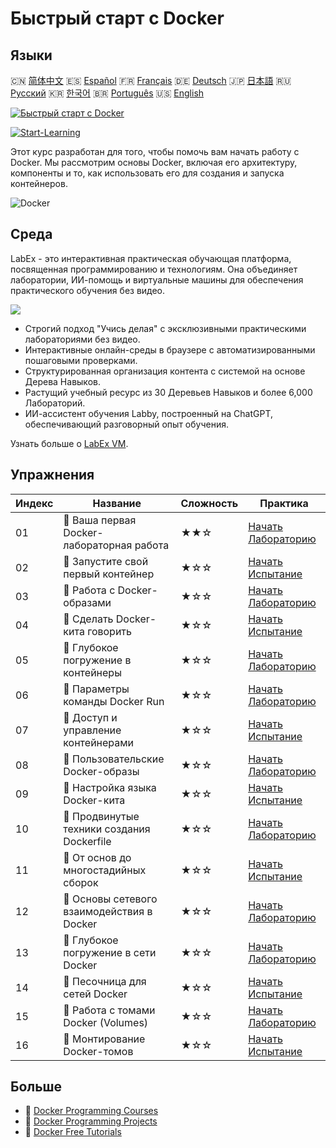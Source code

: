 # Быстрый старт с Docker

## Языки

🇨🇳 [简体中文](README_zh.md) 🇪🇸 [Español](README_es.md) 🇫🇷 [Français](README_fr.md) 🇩🇪 [Deutsch](README_de.md) 🇯🇵 [日本語](README_ja.md) 🇷🇺 [Русский](README_ru.md) 🇰🇷 [한국어](README_ko.md) 🇧🇷 [Português](README_pt.md) 🇺🇸 [English](README.md) 

[![Быстрый старт с Docker](https://cover-creator.labex.io/quick-start-with-docker.png?lang=ru)](https://labex.io/ru/courses/quick-start-with-docker)

[![Start-Learning](https://img.shields.io/badge/Start-Learning-whitesmoke?style=for-the-badge)](https://labex.io/ru/courses/quick-start-with-docker)

Этот курс разработан для того, чтобы помочь вам начать работу с Docker. Мы рассмотрим основы Docker, включая его архитектуру, компоненты и то, как использовать его для создания и запуска контейнеров.

![Docker](https://img.shields.io/badge/Docker-whitesmoke?style=for-the-badge&logo=docker)


## Среда

LabEx - это интерактивная практическая обучающая платформа, посвященная программированию и технологиям. Она объединяет лаборатории, ИИ-помощь и виртуальные машины для обеспечения практического обучения без видео.

![](https://tutorial-screenshot.getvm.io/images/vm-1725247253.png)

- Строгий подход "Учись делая" с эксклюзивными практическими лабораториями без видео.
- Интерактивные онлайн-среды в браузере с автоматизированными пошаговыми проверками.
- Структурированная организация контента с системой на основе Дерева Навыков.
- Растущий учебный ресурс из 30 Деревьев Навыков и более 6,000 Лабораторий.
- ИИ-ассистент обучения Labby, построенный на ChatGPT, обеспечивающий разговорный опыт обучения.

Узнать больше о [LabEx VM](https://support.labex.io/using-labex/virtual-machine).

## Упражнения

|   Индекс | Название                                   | Сложность   | Практика                                                                                                                     |
|----------|--------------------------------------------|-------------|------------------------------------------------------------------------------------------------------------------------------|
|       01 | 📖 Ваша первая Docker-лабораторная работа  | ★★☆         | <a target='_blank' href='https://labex.io/ru/tutorials/docker-your-first-docker-lab-92719'>Начать Лабораторию</a>            |
|       02 | 🎯 Запустите свой первый контейнер         | ★☆☆         | <a target='_blank' href='https://labex.io/ru/tutorials/docker-run-your-first-container-388943'>Начать Испытание</a>          |
|       03 | 📖 Работа с Docker-образами                | ★☆☆         | <a target='_blank' href='https://labex.io/ru/tutorials/docker-working-with-docker-images-388939'>Начать Лабораторию</a>      |
|       04 | 🎯 Сделать Docker-кита говорить            | ★☆☆         | <a target='_blank' href='https://labex.io/ru/tutorials/docker-make-a-docker-whale-speak-388948'>Начать Испытание</a>         |
|       05 | 📖 Глубокое погружение в контейнеры        | ★☆☆         | <a target='_blank' href='https://labex.io/ru/tutorials/docker-diving-deeper-into-containers-388951'>Начать Лабораторию</a>   |
|       06 | 📖 Параметры команды Docker Run            | ★☆☆         | <a target='_blank' href='https://labex.io/ru/tutorials/docker-docker-run-command-parameters-389228'>Начать Лабораторию</a>   |
|       07 | 🎯 Доступ и управление контейнерами        | ★☆☆         | <a target='_blank' href='https://labex.io/ru/tutorials/docker-access-and-manage-containers-389192'>Начать Испытание</a>      |
|       08 | 📖 Пользовательские Docker-образы          | ★☆☆         | <a target='_blank' href='https://labex.io/ru/tutorials/docker-custom-docker-images-389185'>Начать Лабораторию</a>            |
|       09 | 🎯 Настройка языка Docker-кита             | ★☆☆         | <a target='_blank' href='https://labex.io/ru/tutorials/docker-customize-docker-whale-s-language-389015'>Начать Испытание</a> |
|       10 | 📖 Продвинутые техники создания Dockerfile | ★☆☆         | <a target='_blank' href='https://labex.io/ru/tutorials/docker-advanced-dockerfile-techniques-389027'>Начать Лабораторию</a>  |
|       11 | 🎯 От основ до многостадийных сборок       | ★☆☆         | <a target='_blank' href='https://labex.io/ru/tutorials/docker-from-basics-to-multi-stage-builds-389193'>Начать Испытание</a> |
|       12 | 📖 Основы сетевого взаимодействия в Docker | ★☆☆         | <a target='_blank' href='https://labex.io/ru/tutorials/docker-docker-networking-basics-389048'>Начать Лабораторию</a>        |
|       13 | 📖 Глубокое погружение в сети Docker       | ★☆☆         | <a target='_blank' href='https://labex.io/ru/tutorials/docker-dive-into-docker-networking-389047'>Начать Лабораторию</a>     |
|       14 | 🎯 Песочница для сетей Docker              | ★☆☆         | <a target='_blank' href='https://labex.io/ru/tutorials/docker-docker-network-playground-389054'>Начать Испытание</a>         |
|       15 | 📖 Работа с томами Docker (Volumes)        | ★☆☆         | <a target='_blank' href='https://labex.io/ru/tutorials/docker-working-with-docker-volumes-389189'>Начать Лабораторию</a>     |
|       16 | 🎯 Монтирование Docker-томов               | ★☆☆         | <a target='_blank' href='https://labex.io/ru/tutorials/docker-docker-volume-mounting-389116'>Начать Испытание</a>            |

## Больше

- 🔗 [Docker Programming Courses](https://github.com/labex-labs/awesome-programming-courses)
- 🔗 [Docker Programming Projects](https://github.com/labex-labs/awesome-programming-projects)
- 🔗 [Docker Free Tutorials](https://github.com/labex-labs/docker-free-tutorials)

